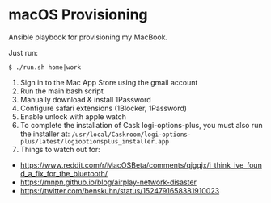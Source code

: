 macOS Provisioning
================

Ansible playbook for provisioning my MacBook.

Just run:

```shell
$ ./run.sh home|work
```

1. Sign in to the Mac App Store using the gmail account
2. Run the main bash script
3. Manually download & install 1Password
4. Configure safari extensions (1Blocker, 1Password)
5. Enable unlock with apple watch
6. To complete the installation of Cask logi-options-plus, you must also run the installer at: `/usr/local/Caskroom/logi-options-plus/latest/logioptionsplus_installer.app`
10. Things to watch out for:
- https://www.reddit.com/r/MacOSBeta/comments/qjgqjx/i_think_ive_found_a_fix_for_the_bluetooth/
- https://mnpn.github.io/blog/airplay-network-disaster
- https://twitter.com/benskuhn/status/1524791658381910023
